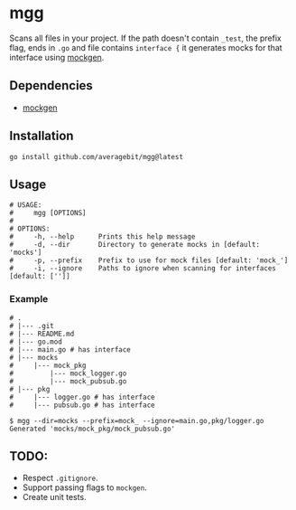 # mgg

Scans all files in your project. If the path doesn't contain `_test`,
the prefix flag, ends in `.go` and file contains `interface {` it
generates mocks for that interface using
[mockgen](https://github.com/golang/mock).

## Dependencies

- [mockgen](https://github.com/golang/mock)

## Installation

```
go install github.com/averagebit/mgg@latest
```

## Usage

```
# USAGE:
#     mgg [OPTIONS]
#
# OPTIONS:
#     -h, --help      Prints this help message
#     -d, --dir       Directory to generate mocks in [default: 'mocks']
#     -p, --prefix    Prefix to use for mock files [default: 'mock_']
#     -i, --ignore    Paths to ignore when scanning for interfaces [default: ['']]
```

### Example

```
# .
# |--- .git
# |--- README.md
# |--- go.mod
# |--- main.go # has interface
# |--- mocks
#     |--- mock_pkg
#         |--- mock_logger.go
#         |--- mock_pubsub.go
# |--- pkg
#     |--- logger.go # has interface
#     |--- pubsub.go # has interface

$ mgg --dir=mocks --prefix=mock_ --ignore=main.go,pkg/logger.go
Generated 'mocks/mock_pkg/mock_pubsub.go'
```

## TODO:

- Respect `.gitignore`.
- Support passing flags to `mockgen`.
- Create unit tests.
